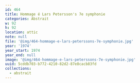 ```yaml
---
id: 464
title: Hommage é Lars Petersson's 7e symphonie
categories: Abstrait
w: 92
h: 92
location: attic
note: null
file: '@img/464-hommage-e-lars-peterssons-7e-symphonie.jpg'
year: '1974'
year_start: 1974
year_end: null
image: '@img/464-hommage-e-lars-peterssons-7e-symphonie.jpg'
uuid: 5cddb703-b772-4210-82d2-87e8cacb83fd
collections:
  - abstrait
---
```


